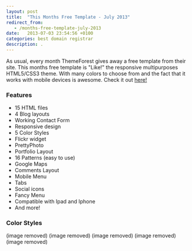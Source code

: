```yaml
---
layout: post
title:  "This Months Free Template - July 2013"
redirect_from:
   - /months-free-template-july-2013
date:   2013-07-03 23:54:56 +0100
categories: best domain registrar
description: .
---
```


As usual, every month ThemeForest gives away a free template from their site. This months free template is "Like!" the responsive multipurposes HTML5/CSS3 theme. With many colors to choose from and the fact that it works with mobile devices is awesome. Check it out [here!](http://themeforest.net/item/like-responsive-multipurposes-html5css3-theme/3099163?WT.ac=free_file&WT.seg_1=free_file&WT.z_author=htmgarcia&ref=bigideaguy "Like! Responsive HTML5 and CSS3 Theme")

### Features

- 15 HTML files
- 4 Blog layouts
- Working Contact Form
- Responsive design
- 5 Color Styles
- Flickr widget
- PrettyPhoto
- Portfolio Layout
- 16 Patterns (easy to use)
- Google Maps
- Comments Layout
- Mobile Menu
- Tabs
- Social icons
- Fancy Menu
- Compatible with Ipad and Iphone
- And more!

### Color Styles

 (image removed) (image removed) (image removed) (image removed) (image removed) 